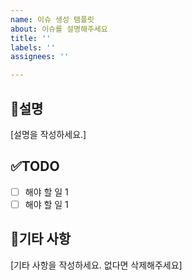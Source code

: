 ```yaml
---
name: 이슈 생성 탬플릿
about: 이슈를 설명해주세요
title: ''
labels: ''
assignees: ''

---
```


## 📜설명
[설명을 작성하세요.]

## ✅TODO
- [ ] 해야 할 일 1
- [ ] 해야 할 일 1

## 🎸기타 사항
[기타 사항을 작성하세요. 없다면 삭제해주세요]
